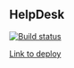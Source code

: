 ## HelpDesk
[![Build status](https://ci.appveyor.com/api/projects/status/i7lotuctinx3f8hf?svg=true)](https://ci.appveyor.com/project/wee-owl/help-desk)

[Link to deploy](https://wee-owl.github.io/ahj_http_helpdesk)
